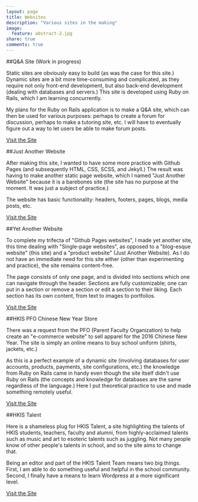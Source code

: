 ```yaml
---
layout: page
title: Websites
description: "Various sites in the making"
image:
  feature: abstract-2.jpg
share: true
comments: true
---
```


##Q&A Site (Work in progress)

Static sites are obviously easy to build (as was the case for this site.)
Dynamic sites are a bit more time-consuming and complicated, as they require not only 
front-end development, but also back-end development (dealing with databases and servers.)
This site is developed using Ruby on Rails, which I am learning concurrently.

My plans for the Ruby on Rails application is to make a Q&A site, which can then
be used for various purposes: perhaps to create a forum for discussion, perhaps to
make a tutoring site, etc. I will have to eventually figure out a way to let users be
able to make forum posts.

<div markdown="0"><a href="http://therladbsgh-sampleapp.herokuapp.com/" target="_blank" class="btn">Visit the Site</a></div>


##Just Another Website

After making this site, I wanted to have some more practice with Github Pages (and
subsequently HTML, CSS, SCSS, and Jekyll.) The result was having to make another static
page website, which I named "Just Another Website" because it is a barebones
site (the site has no purpose at the moment. It was just a subject of practice.)

The website has basic functionality: headers, footers, pages, blogs, media posts, etc.

<div markdown="0"><a href="http://therladbsgh.github.io/just-another-website" target="_blank" class="btn">Visit the Site</a></div>

##Yet Another Website

To complete my trifecta of "Github Pages websites", I made yet another site, this time
dealing with "Single-page websites", as opposed to a "blog-esque website" (this site)
and a "product website" (Just Another Website). As I do not have an immediate need for
this site either (other than experimenting and practice), the site remains content-free.

The page consists of only one page, and is divided into sections which one
can navigate through the header. Sections are fully customizable; one can put in a section
or remove a section or edit a section to their liking. Each section has its own content,
from text to images to portfolios.

<div markdown="0"><a href="http://therladbsgh.github.io/yet-another-website" target="_blank" class="btn">Visit the Site</a></div>


##HKIS PFO Chinese New Year Store

There was a request from the PFO (Parent Faculty Organization) to help create an
"e-commerce website" to sell apparel for the 2016 Chinese New Year. The site is simply
an online means to buy school uniform (shirts, jackets, etc.) 

As this is a perfect example of a dynamic site (involving databases for user accounts,
products, payments, site configurations, etc.) the knowledge from Ruby on Rails came in
handy even though the site itself didn't use Ruby on Rails (the concepts and knowledge
for databases are the same regardless of the language.) Here I put theoretical practice
to use and made something remotely useful.

<div markdown="0"><a href="http://www.cnypfoapparel.com/" target="_blank" class="btn">Visit the Site</a></div>

##HKIS Talent

Here is a shameless plug for HKIS Talent, a site highlighting the talents of
HKIS students, teachers, faculty and alumni, from highly-acclaimed talents such as music
and art to esoteric talents such as juggling. Not many people know of other people's
talents in school, and so the site aims to change that. 

Being an editor and part of the HKIS Talent Team means two big things. First, I am able to
do something useful and helpful in the school community. Second, I finally have a means to 
learn Wordpress at a more significant level.

<div markdown="0"><a href="http://www.hkistalent.com/" target="_blank" class="btn">Visit the Site</a></div>
